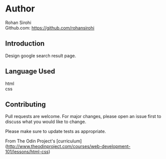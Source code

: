 # Author

Rohan Sirohi  
Github.com: https://github.com/rohansirohi

## Introduction

Design google search result page.

## Language Used

html  
css  

## Contributing
Pull requests are welcome. For major changes, please open an issue first to discuss what you would like to change.  

Please make sure to update tests as appropriate.   


 From The Odin Project's [curriculum] (http://www.theodinproject.com/courses/web-development-101/lessons/html-css)